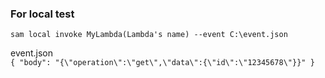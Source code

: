 ### For local test

`sam local invoke MyLambda(Lambda's name) --event C:\event.json`

event.json </br>
`
{
  "body": "{\"operation\":\"get\",\"data\":{\"id\":\"12345678\"}}"
}
`



